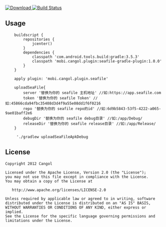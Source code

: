 [![Download](https://api.bintray.com/packages/cangol/maven/seafile-gradle-plugin/images/download.svg) ](https://bintray.com/cangol/maven/seafile-gradle-plugin/_latestVersion)
[![Build Status](https://travis-ci.org/Cangol/seafile-gradle-plugin.svg?branch=master)](https://travis-ci.org/Cangol/seafile-gradle-plugin)


Usage
-----------
        buildscript {
            repositories {
                jcenter()
            }
            dependencies {
                classpath 'com.android.tools.build:gradle:3.5.3'
                classpath 'mobi.cangol.plugin:seafile-gradle-plugin:1.0.0'
            }
        }

        apply plugin: 'mobi.cangol.plugin.seafile'

        uploadSeaFile{
            server '替换为你的 seafile 主机地址' //如:https://app.seafile.com
            token '替换为你的 seafile Token' //如:45866cda94fbc35408d3d4f9a55e08dd1f6f0216
            repo '替换为你的 seafile repo的id' //如:6d9b5843-53f5-4222-a065-9ae01baff2e6
            debugDir '替换为你的 seafile debug目录' //如:/app/Debug/
            releaseDir '替换为你的 seafile release目录' //如:/app/Release/
        }

         './gradlew uploadSeaFileApkDebug

License
-----------

    Copyright 2012 Cangol

    Licensed under the Apache License, Version 2.0 (the "License");
    you may not use this file except in compliance with the License.
    You may obtain a copy of the License at

       http://www.apache.org/licenses/LICENSE-2.0

    Unless required by applicable law or agreed to in writing, software
    distributed under the License is distributed on an "AS IS" BASIS,
    WITHOUT WARRANTIES OR CONDITIONS OF ANY KIND, either express or implied.
    See the License for the specific language governing permissions and
    limitations under the License.